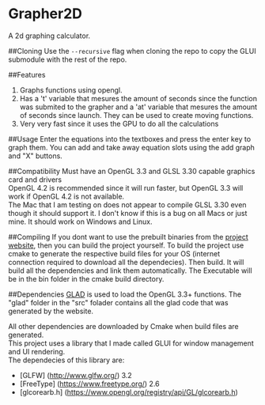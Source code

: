 # Grapher2D
A 2d graphing calculator.

##Cloning
Use the `--recursive` flag when cloning the repo to copy the GLUI submodule with the rest of the repo.

##Features
1. Graphs functions using opengl.
2. Has a 't' variable that mesures the amount of seconds since the function was submited to the grapher and a 'at' variable that mesures the amount of seconds since launch. They can be used to create moving functions.
3. Very very fast since it uses the GPU to do all the calculations

##Usage
Enter the equations into the textboxes and press the enter key to graph them. You can add and take away equation slots using the add graph and "X" buttons.

##Compatibility
Must have an OpenGL 3.3 and GLSL 3.30 capable graphics card and drivers<br>
OpenGL 4.2 is recommended since it will run faster, but OpenGL 3.3 will work if OpenGL 4.2 is not available.<br>
The Mac that I am testing on does not appear to compile GLSL 3.30 even though it should support it. I don't know if this is a bug on all Macs or just mine. It should work on Windows and Linux.

##Compiling
If you dont want to use the prebuilt binaries from the [project website](http://sharhar.github.io/projects.html), then you can build the project yourself. To build the project use cmake to generate the respective build files for your OS (internet connection required to download all the dependecies). Then build. It will build all the dependencies and link them automatically. The Executable will be in the bin folder in the cmake build directory.

##Dependencies
[GLAD](https://github.com/Dav1dde/glad) is used to load the OpenGL 3.3+ functions. The "glad" folder in the "src" folader contains all the glad code that was generated by the website.

All other dependencies are downloaded by Cmake when build files are generated.<br>
This project uses a library that I made called GLUI for window management and UI rendering. <br>
The dependecies of this library are:
* [GLFW] (http://www.glfw.org/) 3.2
* [FreeType] (https://www.freetype.org/) 2.6
* [glcorearb.h] (https://www.opengl.org/registry/api/GL/glcorearb.h)
